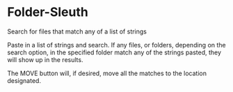 # Folder-Sleuth
Search for files that match any of a list of strings

Paste in a list of strings and search.  If any files, or folders, depending on the search option, in the specified folder match any of the strings pasted, 
they will show up in the results.

The MOVE button will, if desired, move all the matches to the location designated.
